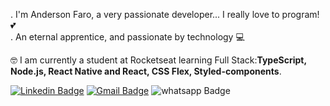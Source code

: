 . I'm Anderson Faro, a very passionate developer... I really love to program! 💕 <br/>
. An eternal apprentice, and passionate by technology 💻

🤓 I am currently a student at Rocketseat learning Full Stack:<b>TypeScript, Node.js, React Native and React, CSS Flex, Styled-components</b>. <br/>

[![Linkedin Badge](https://img.shields.io/badge/Linkedin-network-blue)](https://www.linkedin.com/in/faroanderson/) [![Gmail Badge](https://img.shields.io/badge/Gmail-email-green)](mailto:faro.anderson@gmail.com) ![whatsapp Badge](https://img.shields.io/badge/Whatsapp-71996877997-green)



